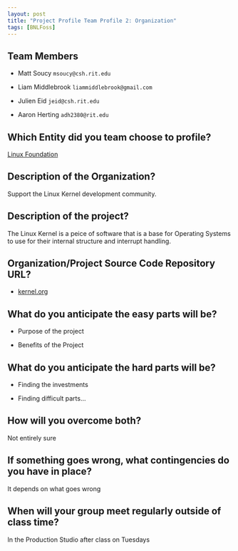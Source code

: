 ```yaml
---
layout: post
title: "Project Profile Team Profile 2: Organization"
tags: [BNLFoss]
---
```


## Team Members
* Matt Soucy `msoucy@csh.rit.edu`

* Liam Middlebrook `liammiddlebrook@gmail.com`

* Julien Eid `jeid@csh.rit.edu`

* Aaron Herting `adh2380@rit.edu`

## Which Entity did you team choose to profile?

[Linux Foundation](http://www.linuxfoundation.org/)

## Description of the Organization?

Support the Linux Kernel development community.

## Description of the project?

The Linux Kernel is a peice of software that is a base for Operating Systems
to use for their internal structure and interrupt handling.

## Organization/Project Source Code Repository URL?

* [kernel.org](https://www.kernel.org/)

## What do you anticipate the easy parts will be?

* Purpose of the project

* Benefits of the Project
## What do you anticipate the hard parts will be?

* Finding the investments

* Finding difficult parts...

## How will you overcome both?

Not entirely sure

## If something goes wrong, what contingencies do you have in place?

It depends on what goes wrong

## When will your group meet regularly outside of class time?

In the Production Studio after class on Tuesdays
